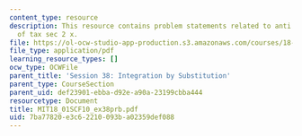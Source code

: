 ```yaml
---
content_type: resource
description: This resource contains problem statements related to anti derivative
  of tax sec 2 x.
file: https://ol-ocw-studio-app-production.s3.amazonaws.com/courses/18-01sc-single-variable-calculus-fall-2010/7ba77820e3c62210093ba02359def088_MIT18_01SCF10_ex38prb.pdf
file_type: application/pdf
learning_resource_types: []
ocw_type: OCWFile
parent_title: 'Session 38: Integration by Substitution'
parent_type: CourseSection
parent_uid: def23901-ebba-d92e-a90a-23199cbba444
resourcetype: Document
title: MIT18_01SCF10_ex38prb.pdf
uid: 7ba77820-e3c6-2210-093b-a02359def088
---
```

